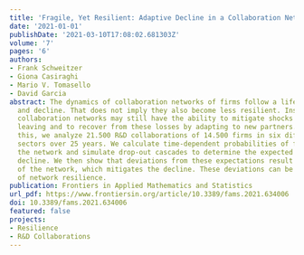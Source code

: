 ```yaml
---
title: 'Fragile, Yet Resilient: Adaptive Decline in a Collaboration Network of Firms'
date: '2021-01-01'
publishDate: '2021-03-10T17:08:02.681303Z'
volume: '7'
pages: '6'
authors:
- Frank Schweitzer
- Giona Casiraghi
- Mario V. Tomasello
- David Garcia
abstract: The dynamics of collaboration networks of firms follow a life cycle of growth
  and decline. That does not imply they also become less resilient. Instead, declining
  collaboration networks may still have the ability to mitigate shocks from firms
  leaving and to recover from these losses by adapting to new partners. To demonstrate
  this, we analyze 21.500 R&D collaborations of 14.500 firms in six different industrial
  sectors over 25 years. We calculate time-dependent probabilities of firms leaving
  the network and simulate drop-out cascades to determine the expected dynamics of
  decline. We then show that deviations from these expectations result from the adaptivity
  of the network, which mitigates the decline. These deviations can be used as a measure
  of network resilience.
publication: Frontiers in Applied Mathematics and Statistics
url_pdf: https://www.frontiersin.org/article/10.3389/fams.2021.634006
doi: 10.3389/fams.2021.634006
featured: false
projects:
- Resilience
- R&D Collaborations
---
```

